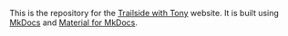 This is the repository for the [Trailside with Tony](https://tswtony.github.io/) website. It is built using [MkDocs](https://www.mkdocs.org/) and [Material for MkDocs](https://squidfunk.github.io/mkdocs-material/).
